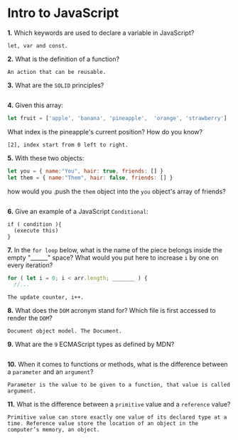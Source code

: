 # Intro to JavaScript

**1.** Which keywords are used to declare a variable in JavaScript?
<!-- enter you answer in the space below -->
```
let, var and const.
```
**2.** What is the definition of a function?
<!-- enter you answer in the space below -->
```
An action that can be reusable.
```
**3.** What are the `SOLID` principles?
<!-- enter you answer in the space below -->
```

```
**4.** Given this array: 
```js
let fruit = ['apple', 'banana', 'pineapple',  'orange', 'strawberry']
``` 
What index is the pineapple's current position? How do you know?
<!-- enter you answer in the space below -->
```
[2], index start from 0 left to right.
```
**5.** With these two objects: 
```js
let you = { name:"You", hair: true, friends: [] }
let them = { name:"Them", hair: false, friends: [] }
```
how would you .push the `them` object into the `you` object's array of friends?
<!-- enter you answer in the space below -->
```

```

**6.** Give an example of a JavaScript `Conditional`:
<!-- enter you answer in the space below -->
```
if ( condition ){
  (execute this)
}
```
**7.** In the `for loop` below, what is the name of the piece belongs inside the empty "______" space? What would you put here to increase `i` by one on every iteration?
```js
for ( let i = 0; i < arr.length; _______ ) {
  //...
```
<!-- enter you answer in the space below -->
```
The update counter, i++.
```
**8.** What does the `DOM` acronym stand for? Which file is first accessed to render the `DOM`?
<!-- enter you answer in the space below -->
```
Document object model. The Document.
```

**9.** What are the `9` ECMAScript types as defined by MDN?
<!-- enter you answer in the space below -->
```

```
**10.** When it comes to functions or methods, what is the difference between a `parameter` and an `argument`?
<!-- enter you answer in the space below -->
```
Parameter is the value to be given to a function, that value is called argument.
```
**11.** What is the difference between a `primitive` value and a `reference` value?
<!-- enter you answer in the space below -->
```
Primitive value can store exactly one value of its declared type at a time. Reference value store the location of an object in the computer’s memory, an object.
```